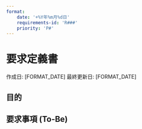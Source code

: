 ```yaml
---
format:
    date: '+%Y年%m月%d日'
    requirements-id: 'R###'
    priority: 'P#'
---
```


# 要求定義書

作成日: [FORMAT_DATE] 最終更新日: [FORMAT_DATE]

## 目的

<!-- 目的を記載する -->

## 要求事項 (To-Be)

<!-- 
    要求事項をテーブルで記載する

    優先度(P0 ~ P3)

    - P0 => 必須
    - P1 => 高
    - P2 => 中
    - P3 => 低

    Example

    |       ID       |     優先度      |     要求事項     | 現状・課題(As-Is) |
    | -------------- | -------------- | -------------- | -------------- |
    | R001           | P1             | Content Cell   | Content Cell   |
    | R002           | P0             | Content Cell   | Content Cell   |
-->